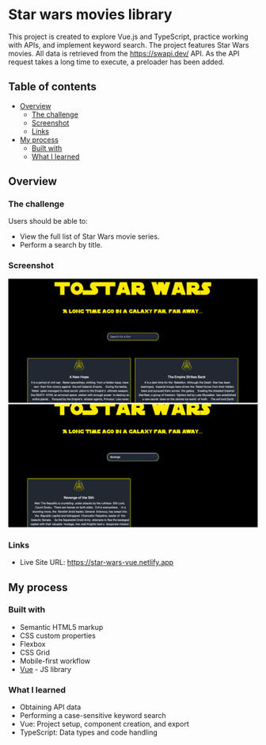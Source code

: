 # Star wars movies library

This project is created to explore Vue.js and TypeScript, practice working with APIs, and implement keyword search. The project features Star Wars movies. All data is retrieved from the https://swapi.dev/ API. As the API request takes a long time to execute, a preloader has been added.

## Table of contents

- [Overview](#overview)
  - [The challenge](#the-challenge)
  - [Screenshot](#screenshot)
  - [Links](#links)
- [My process](#my-process)
  - [Built with](#built-with)
  - [What I learned](#what-i-learned)

## Overview

### The challenge

Users should be able to:

- View the full list of Star Wars movie series.
- Perform a search by title.

### Screenshot

![](./screenshot-sw.png)
![](./screenshot-search-sw.png)

### Links

- Live Site URL: https://star-wars-vue.netlify.app

## My process

### Built with

- Semantic HTML5 markup
- CSS custom properties
- Flexbox
- CSS Grid
- Mobile-first workflow
- [Vue](https://vuejs.org) - JS library

### What I learned

- Obtaining API data
- Performing a case-sensitive keyword search
- Vue: Project setup, component creation, and export
- TypeScript: Data types and code handling
